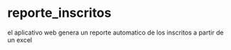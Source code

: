 # reporte_inscritos
el aplicativo web genera un reporte automatico de los inscritos a partir de un excel
